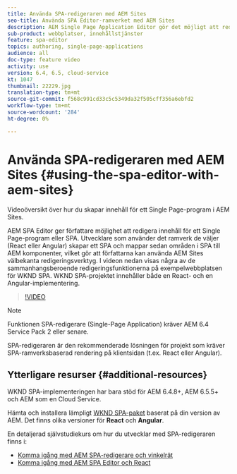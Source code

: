 ```yaml
---
title: Använda SPA-redigeraren med AEM Sites
seo-title: Använda SPA Editor-ramverket med AEM Sites
description: AEM Single Page Application Editor gör det möjligt att redigera innehåll för ett Single Page-program eller SPA. Utvecklare som använder ramverken React eller Angular skapar en SPA och mappar sedan delar av SPA till AEM komponenter, vilket gör att man kan använda AEM Sites välbekanta redigeringsverktyg.
sub-product: webbplatser, innehållstjänster
feature: spa-editor
topics: authoring, single-page-applications
audience: all
doc-type: feature video
activity: use
version: 6.4, 6.5, cloud-service
kt: 1047
thumbnail: 22229.jpg
translation-type: tm+mt
source-git-commit: f568c991cd33c5c5349da32f505cff356a6ebfd2
workflow-type: tm+mt
source-wordcount: '284'
ht-degree: 0%

---
```



# Använda SPA-redigeraren med AEM Sites {#using-the-spa-editor-with-aem-sites}

Videoöversikt över hur du skapar innehåll för ett Single Page-program i AEM Sites.

AEM SPA Editor ger författare möjlighet att redigera innehåll för ett Single Page-program eller SPA. Utvecklare som använder det ramverk de väljer (React eller Angular) skapar ett SPA och mappar sedan områden i SPA till AEM komponenter, vilket gör att författarna kan använda AEM Sites välbekanta redigeringsverktyg. I videon nedan visas några av de sammanhangsberoende redigeringsfunktionerna på exempelwebbplatsen för WKND SPA. WKND SPA-projektet innehåller både en React- och en Angular-implementering.

>[!VIDEO](https://video.tv.adobe.com/v/22229?quality=12&learn=on)

>[!NOTE]
>
> Funktionen SPA-redigerare (Single-Page Application) kräver AEM 6.4 Service Pack 2 eller senare.
>
> SPA-redigeraren är den rekommenderade lösningen för projekt som kräver SPA-ramverksbaserad rendering på klientsidan (t.ex. React eller Angular).

## Ytterligare resurser {#additional-resources}

WKND SPA-implementeringen har bara stöd för AEM 6.4.8+, AEM 6.5.5+ och AEM som en Cloud Service.

Hämta och installera lämpligt [WKND SPA-paket](https://github.com/adobe/aem-guides-wknd-spa/releases) baserat på din version av AEM. Det finns olika versioner för **React** och **Angular**.

En detaljerad självstudiekurs om hur du utvecklar med SPA-redigeraren finns i:

* [Komma igång med AEM SPA-redigerare och vinkelrät](https://docs.adobe.com/content/help/en/experience-manager-learn/spa-angular-tutorial/overview.html)
* [Komma igång med AEM SPA Editor och React](https://docs.adobe.com/content/help/en/experience-manager-learn/spa-react-tutorial/overview.html)
